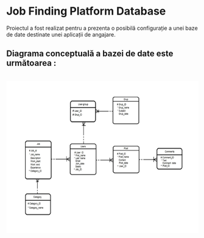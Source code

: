 # Job Finding Platform Database

Proiectul a fost realizat pentru a prezenta o posibilă configurație a unei baze de date destinate unei aplicații de angajare.

## Diagrama conceptuală a bazei de date este următoarea :

&nbsp; &nbsp; &nbsp; &nbsp; &nbsp; &nbsp; &nbsp; &nbsp; &nbsp; &nbsp; &nbsp; &nbsp; &nbsp; &nbsp; &nbsp; &nbsp;<img src="https://github.com/Andrew0911/Job-Finding-Platform-Database/blob/main/DiagramaConceptuala.png" width = 600px height = 400px>



